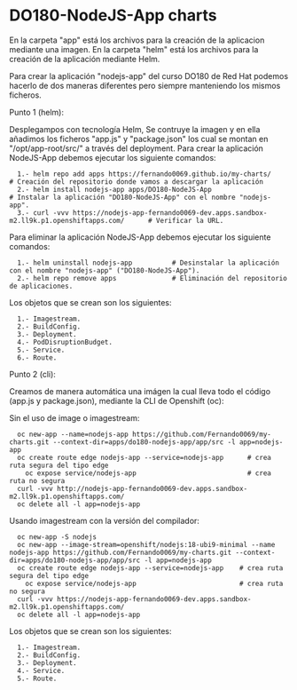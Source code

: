 # DO180-NodeJS-App charts

En la carpeta "app" está los archivos para la creación de la aplicacion mediante una imagen.
En la carpeta "helm" está los archivos para la creación de la aplicación mediante Helm.

Para crear la aplicación "nodejs-app" del curso DO180 de Red Hat podemos hacerlo de dos maneras diferentes pero siempre manteniendo los mismos ficheros.

Punto 1 (helm):

Desplegampos con tecnología Helm, Se contruye la imagen y en ella añadimos los ficheros "app.js" y "package.json" los cual se montan en "/opt/app-root/src/" a través del deployment. Para crear la aplicación NodeJS-App debemos ejecutar los siguiente comandos:
```
  1.- helm repo add apps https://fernando0069.github.io/my-charts/                                  # Creación del repositorio donde vamos a descargar la aplicación
  2.- helm install nodejs-app apps/DO180-NodeJS-App                                                 # Instalar la aplicación "DO180-NodeJS-App" con el nombre "nodejs-app".
  3.- curl -vvv https://nodejs-app-fernando0069-dev.apps.sandbox-m2.ll9k.p1.openshiftapps.com/      # Verificar la URL.
```

Para eliminar la aplicación NodeJS-App debemos ejecutar los siguiente comandos:
```
  1.- helm uninstall nodejs-app          # Desinstalar la aplicación con el nombre "nodejs-app" ("DO180-NodeJS-App").
  2.- helm repo remove apps              # Eliminación del repositorio de aplicaciones.
```

Los objetos que se crean son los siguientes:
```
  1.- Imagestream.
  2.- BuildConfig.
  3.- Deployment.
  4.- PodDisruptionBudget.
  5.- Service.
  6.- Route.
```


Punto 2 (cli):

Creamos de manera automática una imágen la cual lleva todo el código (app.js y package.json), mediante la CLI de Openshift (oc):

Sin el uso de image o imagestream:
```
  oc new-app --name=nodejs-app https://github.com/Fernando0069/my-charts.git --context-dir=apps/do180-nodejs-app/app/src -l app=nodejs-app
  oc create route edge nodejs-app --service=nodejs-app      # crea ruta segura del tipo edge
    oc expose service/nodejs-app                            # crea ruta no segura
  curl -vvv http://nodejs-app-fernando0069-dev.apps.sandbox-m2.ll9k.p1.openshiftapps.com/
  oc delete all -l app=nodejs-app
```

Usando imagestream con la versión del compilador:
```
  oc new-app -S nodejs
  oc new-app --image-stream=openshift/nodejs:18-ubi9-minimal --name nodejs-app https://github.com/Fernando0069/my-charts.git --context-dir=apps/do180-nodejs-app/app/src -l app=nodejs-app
  oc create route edge nodejs-app --service=nodejs-app    # crea ruta segura del tipo edge
    oc expose service/nodejs-app                          # crea ruta no segura
  curl -vvv https://nodejs-app-fernando0069-dev.apps.sandbox-m2.ll9k.p1.openshiftapps.com/
  oc delete all -l app=nodejs-app
```

Los objetos que se crean son los siguientes:
```
  1.- Imagestream.
  2.- BuildConfig.
  3.- Deployment.
  4.- Service.
  5.- Route.
```

